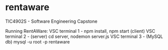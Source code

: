 # rentaware
TIC4902S - Software Engineering Capstone

Running RentAWare: 
VSC terminal 1 - npm install, npm start (client) 
VSC terminal 2 - (server) cd server, nodemon server.js
VSC terminal 3 - (MySQL db) mysql -u root -p rentaware
